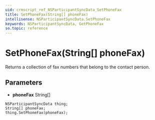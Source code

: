 ```yaml
---
uid: crmscript_ref_NSParticipantSyncData_SetPhoneFax
title: SetPhoneFax(String[] phoneFax)
intellisense: NSParticipantSyncData.SetPhoneFax
keywords: NSParticipantSyncData, GetPhoneFax
so.topic: reference
---
```


# SetPhoneFax(String[] phoneFax)

Returns a collection of fax numbers that belong to the contact person.

## Parameters

* **phoneFax** String[]

```crmscript
NSParticipantSyncData thing;
String[] phoneFax;
thing.SetPhoneFax(phoneFax);
```

